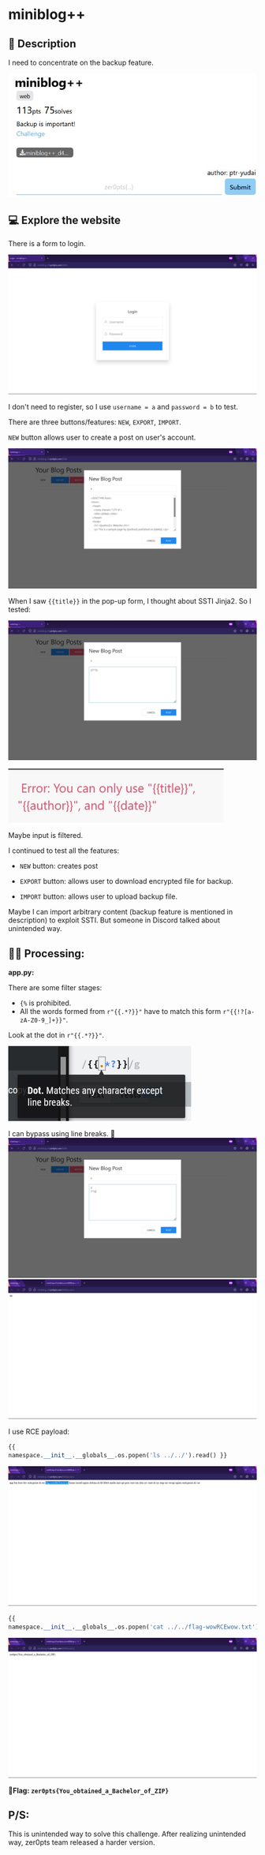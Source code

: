 # miniblog++

## 📄 Description

I need to concentrate on the backup feature.

![Oops](./image/description.jpg)

## 💻 Explore the website

There is a form to login.

![Oops](./image/login.jpg)

I don't need to register, so I use `username = a` and `password = b` to test.

There are three buttons/features: `NEW`, `EXPORT`, `IMPORT`.

`NEW` button allows user to create a post on user's account.

![Oops](./image/post_test.jpg)

When I saw `{{title}}` in the pop-up form, I thought about SSTI Jinja2. So I tested:

![Oops](./image/post_test_ssti.jpg)

![Oops](./image/error.jpg)

Maybe input is filtered.

I continued to test all the features:

* `NEW` button: creates post

* `EXPORT` button: allows user to download encrypted file for backup.

* `IMPORT` button: allows user to upload backup file.

Maybe I can import arbitrary content (backup feature is mentioned in description) to exploit SSTI. But someone in Discord talked about unintended way.

## 🧑‍💻 Processing:
**app.py:**

There are some filter stages:
* `{%` is prohibited.
* All the words formed from `r"{{.*?}}"` have to match this form `r"{{!?[a-zA-Z0-9_]+}}"`.

Look at the dot in ``r"{{.*?}}"``. 

![Oops](./image/bypass_regex.jpg)

I can bypass using line breaks. 🤣
![Oops](./image/ssti_test_payload.jpg)
![Oops](./image/ssti_found.jpg)

I use RCE payload:

```py
{{ 
namespace.__init__.__globals__.os.popen('ls ../../').read() }}
```

![Oops](./image/exploit_ls.jpg)

```py
{{ 
namespace.__init__.__globals__.os.popen('cat ../../flag-wowRCEwow.txt').read() }}
```

![Oops](./image/flag.jpg)

**🚩Flag: `zer0pts{You_obtained_a_Bachelor_of_ZIP}`**


## P/S:
This is unintended way to solve this challenge. After realizing unintended way, zer0pts team released a harder version.